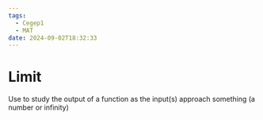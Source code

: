 ```yaml
---
tags:
  - Cegep1
  - MAT
date: 2024-09-02T18:32:33
---
```


# Limit

Use to study the output of a function as the input(s) approach something (a number or infinity)